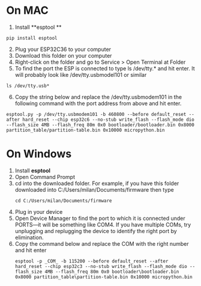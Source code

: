 # On MAC
1. Install **esptool **
  ```
  pip install esptool
 ```
2.  Plug your ESP32C36 to your computer
3.  Download this folder on your computer
4.  Right-click on the folder and go to Service > Open Terminal at Folder
5.  To find the port the ESP is connected to type ls /dev/tty.* and hit enter. It will probably look like /dev/tty.usbmodel101 or similar
   ```
  ls /dev/tty.usb*
  ```
6. Copy the string below and replace the /dev/tty.usbmodem101 in the following command with the port address from above and hit enter. 
```
esptool.py -p /dev/tty.usbmodem101 -b 460800 --before default_reset --after hard_reset --chip esp32c6 --no-stub write_flash --flash_mode dio --flash_size 4MB --flash_freq 80m 0x0 bootloader/bootloader.bin 0x8000 partition_table/partition-table.bin 0x10000 micropython.bin
```


# On Windows
1. Install **esptool**
2. Open Command Prompt
3. cd into the downloaded folder. For example, if you have this folder downloaded into C:/Users/milan/Documents/firmware then type
   ```
   cd C:/Users/milan/Documents/firmware
   ```
4. Plug in your device
5. Open Device Manager to find the port to which it is connected under PORTS—it will be something like COM4. If you have multiple COMs, try unplugging and replugging the device to identify the right port by elimination.
6. Copy the command below and replace the COM with the right number and hit enter
   ```
   esptool -p _COM_ -b 115200 --before default_reset --after hard_reset --chip esp32c3 --no-stub write_flash --flash_mode dio --flash_size 4MB --flash_freq 80m 0x0 bootloader\bootloader.bin 0x8000 partition_table\partition-table.bin 0x10000 micropython.bin
   ```
